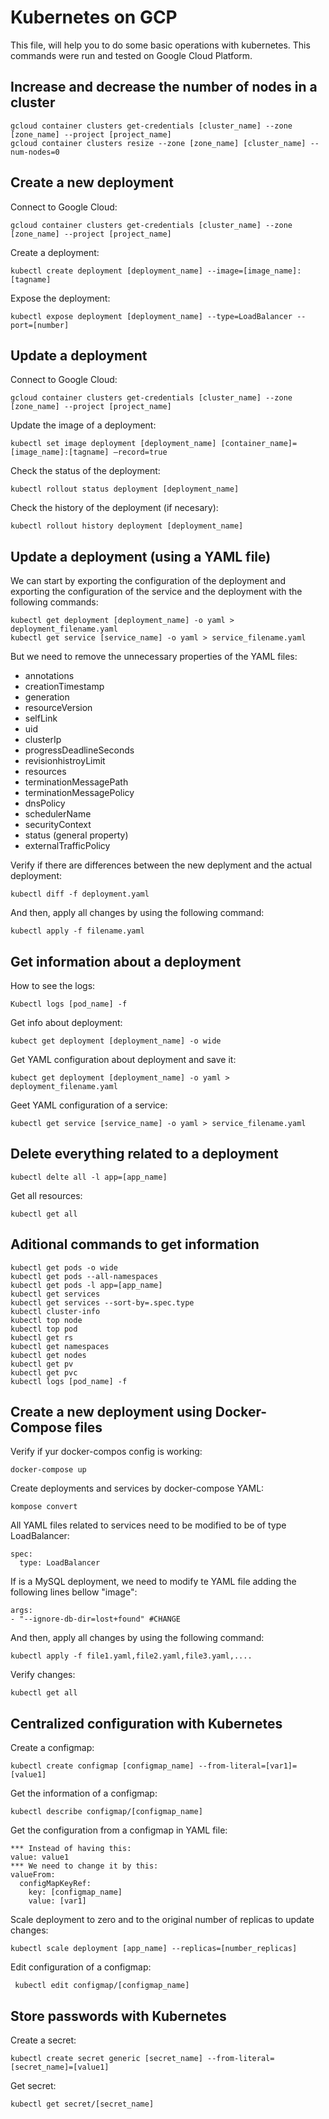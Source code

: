 # Kubernetes on GCP

This file, will help you to do some basic operations with kubernetes. This commands were run and tested on Google Cloud Platform.

## Increase and decrease the number of nodes in a cluster


    gcloud container clusters get-credentials [cluster_name] --zone [zone_name] --project [project_name] 
    gcloud container clusters resize --zone [zone_name] [cluster_name] --num-nodes=0

## Create a new deployment

Connect to Google Cloud:

    gcloud container clusters get-credentials [cluster_name] --zone [zone_name] --project [project_name]
    
Create a deployment:

    kubectl create deployment [deployment_name] --image=[image_name]:[tagname]
Expose the deployment:

    kubectl expose deployment [deployment_name] --type=LoadBalancer --port=[number]

## Update a deployment

Connect to Google Cloud:

    gcloud container clusters get-credentials [cluster_name] --zone [zone_name] --project [project_name]

Update the image of a deployment:

    kubectl set image deployment [deployment_name] [container_name]=[image_name]:[tagname] —record=true

Check the status of the deployment:

    kubectl rollout status deployment [deployment_name]

Check the history of the deployment (if necesary):

    kubectl rollout history deployment [deployment_name]

## Update a deployment (using a YAML file)
We can start by exporting the configuration of the deployment and exporting the configuration of the service and the deployment with the following commands:

    kubectl get deployment [deployment_name] -o yaml > deployment_filename.yaml
    kubectl get service [service_name] -o yaml > service_filename.yaml

But we need to remove the unnecessary properties of the YAML files:
 - annotations 
 - creationTimestamp 
 - generation 
 - resourceVersion 
 - selfLink 
 - uid
 - clusterIp 
 - progressDeadlineSeconds 
 - revisionhistroyLimit 
 - resources
 - terminationMessagePath 
 - terminationMessagePolicy 
 - dnsPolicy
 - schedulerName 
 - securityContext 
 - status (general property)
 - externalTrafficPolicy

Verify if there are differences between the new deplyment and the actual deployment:

    kubectl diff -f deployment.yaml
And then, apply all changes by using the following command:

    kubectl apply -f filename.yaml

## Get information about a deployment

How to see the logs:

    Kubectl logs [pod_name] -f

Get info about deployment:

    kubect get deployment [deployment_name] -o wide

Get YAML configuration about deployment and save it:

    kubect get deployment [deployment_name] -o yaml > deployment_filename.yaml  

Geet YAML configuration of a service:

    kubectl get service [service_name] -o yaml > service_filename.yaml

## Delete everything related to a deployment

    kubectl delte all -l app=[app_name]

Get all resources:

    kubectl get all

## Aditional commands to get information

    kubectl get pods -o wide
    kubectl get pods --all-namespaces
    kubectl get pods -l app=[app_name]
    kubectl get services
    kubectl get services --sort-by=.spec.type
    kubectl cluster-info
    kubectl top node
    kubectl top pod
    kubectl get rs
    kubectl get namespaces
    kubectl get nodes
    kubectl get pv
    kubectl get pvc
    kubectl logs [pod_name] -f

## Create a new deployment using Docker-Compose files
Verify if yur docker-compos config is working:

    docker-compose up
Create deployments and services by docker-compose YAML:

    kompose convert
All YAML files related to services need to be modified to be of type LoadBalancer:

    spec:
      type: LoadBalancer   
If is a MySQL deployment, we need to modify te YAML file adding the following lines bellow "image":

    args: 
    - "--ignore-db-dir=lost+found" #CHANGE

And then, apply all changes by using the following command:

    kubectl apply -f file1.yaml,file2.yaml,file3.yaml,....
Verify changes:

    kubectl get all

## Centralized configuration with Kubernetes
Create a configmap:

    kubectl create configmap [configmap_name] --from-literal=[var1]=[value1]
Get the information of a configmap:

    kubectl describe configmap/[configmap_name]
Get the configuration from a configmap in YAML file:

    *** Instead of having this:
    value: value1
    *** We need to change it by this:
    valueFrom:
      configMapKeyRef:
        key: [configmap_name]
        value: [var1]
 Scale deployment to zero and to the original number of replicas to update changes:

    kubectl scale deployment [app_name] --replicas=[number_replicas]
 Edit configuration of a configmap:

     kubectl edit configmap/[configmap_name]

## Store passwords with Kubernetes
Create a secret:

    kubectl create secret generic [secret_name] --from-literal=[secret_name]=[value1]
Get secret: 

    kubectl get secret/[secret_name]
